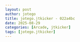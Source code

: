```yaml
---
layout: post
author: jotego
title: jotego.jtkicker - 022a4bc
date: 2025-08-29
categories: [Arcade, jtkicker]
tags: [jotego.jtkicker]
---
```


